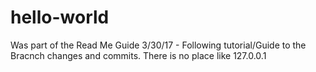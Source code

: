 # hello-world
Was part of the Read Me Guide
3/30/17 - Following tutorial/Guide to the Bracnch changes and commits.
There is no place like 127.0.0.1
